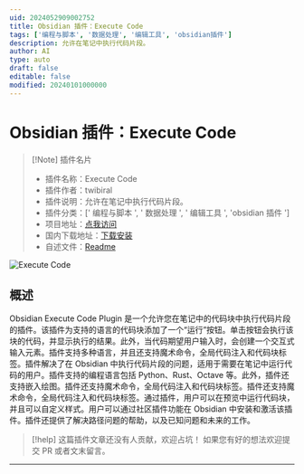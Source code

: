 ```yaml
---
uid: 2024052909002752
title: Obsidian 插件：Execute Code
tags: ['编程与脚本', '数据处理', '编辑工具', 'obsidian插件']
description: 允许在笔记中执行代码片段。
author: AI
type: auto
draft: false
editable: false
modified: 20240101000000
---
```


# Obsidian 插件：Execute Code

> [!Note] 插件名片
> - 插件名称：Execute Code
> - 插件作者：twibiral
> - 插件说明：允许在笔记中执行代码片段。
> - 插件分类：[' 编程与脚本 ', ' 数据处理 ', ' 编辑工具 ', 'obsidian 插件 ']
> - 项目地址：[点我访问](https://github.com/twibiral/obsidian-execute-code)
> - 国内下载地址：[下载安装](https://pkmer.cn/products/plugin/pluginMarket/?execute-code)
> - 自述文件：[Readme](https://ghproxy.net/https://raw.githubusercontent.com/twibiral/obsidian-execute-code/master/README.md)

![Execute Code](https://cdn.pkmer.cn/covers/execute-code_new.gif!pkmer)

## 概述

Obsidian Execute Code Plugin 是一个允许您在笔记中的代码块中执行代码片段的插件。该插件为支持的语言的代码块添加了一个“运行”按钮。单击按钮会执行该块的代码，并显示执行的结果。此外，当代码期望用户输入时，会创建一个交互式输入元素。插件支持多种语言，并且还支持魔术命令，全局代码注入和代码块标签。插件解决了在 Obsidian 中执行代码片段的问题，适用于需要在笔记中运行代码的用户。插件支持的编程语言包括 Python、Rust、Octave 等。此外，插件还支持嵌入绘图。插件还支持魔术命令，全局代码注入和代码块标签。插件还支持魔术命令，全局代码注入和代码块标签。通过插件，用户可以在预览中运行代码块，并且可以自定义样式。用户可以通过社区插件功能在 Obsidian 中安装和激活该插件。插件还提供了解决路径问题的帮助，以及已知问题和未来的工作。

> [!help]
> 这篇插件文章还没有人贡献，欢迎占坑！
> 如果您有好的想法欢迎提交 PR 或者文末留言。

---



